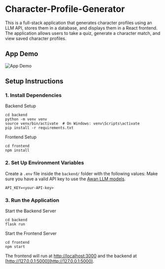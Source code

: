 # Character-Profile-Generator
This is a full-stack application that generates character profiles using an LLM API, stores them in a database, and displays them in a React frontend. 
The application allows users to take a quiz, generate a character match, and view saved character profiles.

## App Demo
![App Demo](assets/demo.gif)

## Setup Instructions

### 1. Install Dependencies

Backend Setup
```
cd backend
python -m venv venv
source venv/bin/activate  # On Windows: venv\Scripts\activate
pip install -r requirements.txt
```
Frontend Setup

```
cd frontend
npm install
```

### 2. Set Up Environment Variables

Create a ```.env``` file inside the ```backend/``` folder with the following values:
Make sure you have a valid API key to use the [Awan LLM models](https://www.awanllm.com/).

```
API_KEY=<your-API-key>
```

### 3. Run the Application

Start the Backend Server
```
cd backend
flask run
```
Start the Frontend Server
```
cd frontend
npm start
```
The frontend will run at [http://localhost:3000](http://localhost:3000) and the backend at [http://127.0.0.1:5000](http://127.0.0.1:5000).
